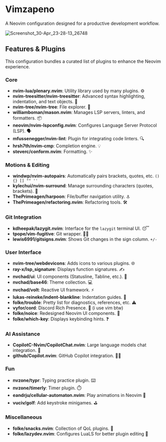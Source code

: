 # Vimzapeno

A Neovim configuration designed for a productive development workflow.

![Screenshot_30-Apr_23-28-13_26748](https://github.com/user-attachments/assets/f5f5bd3b-da64-4c0d-9b8c-cb02c0e81e18)

## Features & Plugins

This configuration bundles a curated list of plugins to enhance the Neovim experience.

### Core

*   **nvim-lua/plenary.nvim**: Utility library used by many plugins. ⚙️
*   **nvim-treesitter/nvim-treesitter**: Advanced syntax highlighting, indentation, and text objects. 🌳
*   **nvim-tree/nvim-tree**: File explorer. 📁
*   **williamboman/mason.nvim**: Manages LSP servers, linters, and formatters. 📦
*   **neovim/nvim-lspconfig.nvim**: Configures Language Server Protocol (LSP). 🗣️
*   **mfussenegger/nvim-lint**: Plugin for integrating code linters. 🔍
*   **hrsh7th/nvim-cmp**: Completion engine. 💡
*   **steverc/conform.nvim**: Formatting. ✨

### Motions & Editing 

*   **windwp/nvim-autopairs**: Automatically pairs brackets, quotes, etc. `() {} [] "" ''`
*   **kylechui/nvim-surround**: Manage surrounding characters (quotes, brackets). 🔄
*   **ThePrimeagen/harpoon**: File/buffer navigation utility. ⚓
*   **ThePrimeagen/refactoring.nvim**: Refactoring tools. 🛠️

### Git Integration

*   **kdheepak/lazygit.nvim**: Interface for the `lazygit` terminal UI. 😴
*   **tpope/vim-fugitive**: Git wrapper. 🏃‍♂️
*   **lewis6991/gitsigns.nvim**: Shows Git changes in the sign column. `+/-`

### User Interface

*   **nvim-tree/webdevicons**: Adds icons to various plugins. 🌐
*   **ray-x/lsp_signature**: Displays function signatures. ✍️
*   **nvchad/ui**: UI components (Statusline, Tabline, etc.). 👤
*   **nvchad/base46**: Theme collection. 💻
*   **nvchad/volt**: Reactive UI framework. ⚡
*   **lukas-reineke/indent-blankline**: Indentation guides. 📐
*   **folke/trouble**: Pretty list for diagnostics, references, etc. ⚠️
*   **vyfor/cord**: Discord Rich Presence. 💬 (i use vim btw)
*   **folke/noice**: Redesigned Neovim UI components. 🤫
*   **folke/which-key**: Displays keybinding hints. ❓

### AI Assistance

*   **CopilotC-Nvim/CopilotChat.nvim**: Large language models chat integration. 💬
*   **github/Copilot.nvim**: GitHub Copilot integration. 🧑‍✈️

### Fun
*   **nvzone/typr**: Typing practice plugin. ⌨️
*   **nvzone/timerly**: Timer plugin. ⏱️
*   **eandrju/cellular-automaton.nvim**: Play animations in Neovim 🧬
*   **vuciv/golf**: Add keystroke minigames. ⛳

### Miscellaneous

*   **folke/snacks.nvim**: Collection of QoL plugins. 🍿
*   **folke/lazydev.nvim**: Configures LuaLS for better plugin editing 🌛
